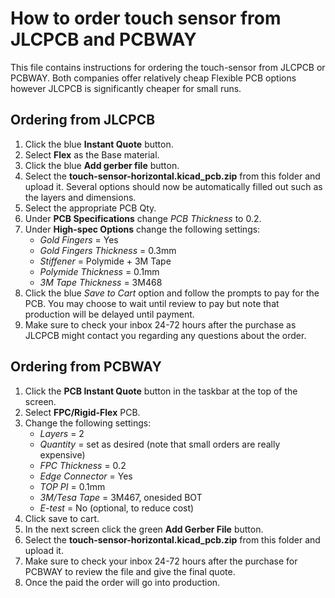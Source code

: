 # How to order touch sensor from JLCPCB and PCBWAY

This file contains instructions for ordering the touch-sensor from JLCPCB or PCBWAY. Both companies offer relatively cheap Flexible PCB options however JLCPCB is significantly cheaper for small runs.

## Ordering from JLCPCB
1. Click the blue **Instant Quote** button.
2. Select **Flex** as the Base material.
3. Click the blue **Add gerber file** button.
4. Select the **touch-sensor-horizontal.kicad_pcb.zip** from this folder and upload it. Several options should now be automatically filled out such as the layers and dimensions.
5. Select the appropriate PCB Qty.
6. Under **PCB Specifications** change _PCB Thickness_ to 0.2.
7. Under **High-spec Options** change the following settings:
    - _Gold Fingers_ = Yes
    - _Gold Fingers Thickness_ = 0.3mm
    - _Stiffener_ = Polymide + 3M Tape
    - _Polymide Thickness_ = 0.1mm
    - _3M Tape Thickness_ = 3M468
8. Click the blue _Save to Cart_ option and follow the prompts to pay for the PCB. You may choose to wait until review to pay but note that production will be delayed until payment. 
9. Make sure to check your inbox 24-72 hours after the purchase as JLCPCB might contact you regarding any questions about the order.

## Ordering from PCBWAY
1. Click the **PCB Instant Quote** button in the taskbar at the top of the screen.
2. Select **FPC/Rigid-Flex** PCB.
3. Change the following settings:
    - _Layers_ = 2
    - _Quantity_ = set as desired (note that small orders are really expensive)
    - _FPC Thickness_ = 0.2
    - _Edge Connector_ = Yes
    - _TOP PI_ = 0.1mm
    - _3M/Tesa Tape_ = 3M467, onesided BOT
    - _E-test_ = No (optional, to reduce cost)
4. Click save to cart.
5. In the next screen click the green **Add Gerber File** button. 
6. Select the **touch-sensor-horizontal.kicad_pcb.zip** from this folder and upload it. 
7. Make sure to check your inbox 24-72 hours after the purchase for PCBWAY to review the file and give the final quote.
8. Once the paid the order will go into production.
